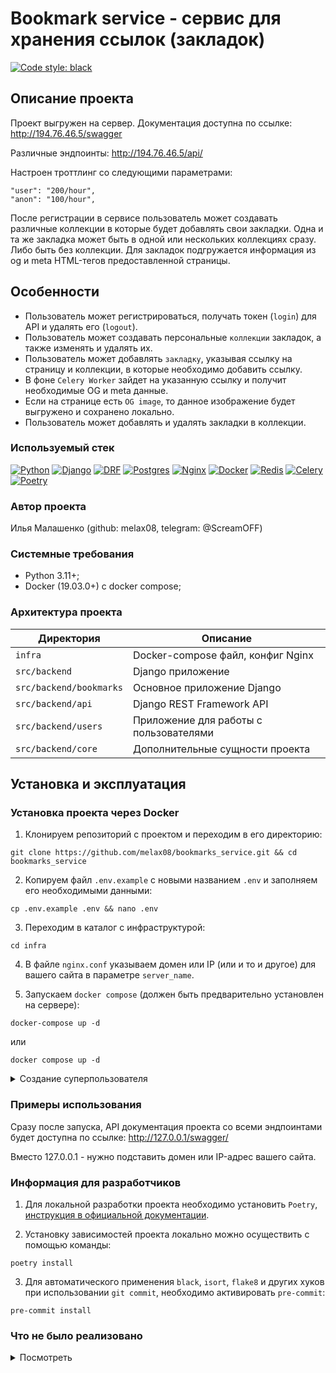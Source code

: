 #  Bookmark service - сервис для хранения ссылок (закладок)

[![Code style: black](https://img.shields.io/badge/code%20style-black-000000.svg)](https://github.com/psf/black)

## Описание проекта

Проект выгружен на сервер. Документация доступна по ссылке: http://194.76.46.5/swagger

Различные эндпоинты: http://194.76.46.5/api/

Настроен троттлинг со следующими параметрами:

```shell
"user": "200/hour",
"anon": "100/hour",
```

После регистрации в сервисе пользователь может создавать различные коллекции в которые будет добавлять свои закладки.
Одна и та же закладка может быть в одной или нескольких коллекциях сразу. Либо быть без коллекции. Для закладок подгружается информация из og и meta HTML-тегов предоставленной страницы.

## Особенности

- Пользователь может регистрироваться, получать токен (`login`) для API и удалять его (`logout`).
- Пользователь может создавать персональные `коллекции` закладок, а также изменять и удалять их.
- Пользователь может добавлять `закладку`, указывая ссылку на страницу и коллекции, в которые необходимо добавить ссылку.
- В фоне `Celery Worker` зайдет на указанную ссылку и получит необходимые OG и meta данные.
- Если на странице есть `OG image`, то данное изображение будет выгружено и сохранено локально.
- Пользователь может добавлять и удалять закладки в коллекции.

### Используемый стек

[![Python][Python-badge]][Python-url]
[![Django][Django-badge]][Django-url]
[![DRF][DRF-badge]][DRF-url]
[![Postgres][Postgres-badge]][Postgres-url]
[![Nginx][Nginx-badge]][Nginx-url]
[![Docker][Docker-badge]][Docker-url]
[![Redis][Redis-badge]][Redis-url]
[![Celery][Celery-badge]][Celery-url]
[![Poetry][Poetry-badge]][Poetry-url]

### Автор проекта

Илья Малашенко (github: melax08, telegram: @ScreamOFF)

### Системные требования

- Python 3.11+;
- Docker (19.03.0+) c docker compose;

### Архитектура проекта

| Директория              | Описание                               |
|-------------------------|----------------------------------------|
| `infra`                 | Docker-compose файл, конфиг Nginx      |
| `src/backend`           | Django приложение                      |
| `src/backend/bookmarks` | Основное приложение Django             |
| `src/backend/api`       | Django REST Framework API              |
| `src/backend/users`     | Приложение для работы с пользователями |
| `src/backend/core`      | Дополнительные сущности проекта        |

## Установка и эксплуатация

### Установка проекта через Docker

1. Клонируем репозиторий с проектом и переходим в его директорию:

```shell
git clone https://github.com/melax08/bookmarks_service.git && cd bookmarks_service
```

2. Копируем файл `.env.example` с новыми названием `.env` и заполняем его необходимыми данными:

```shell
cp .env.example .env && nano .env
```

3. Переходим в каталог с инфраструктурой:

```shell
cd infra
```

4. В файле `nginx.conf` указываем домен или IP (или и то и другое) для вашего сайта в параметре `server_name`.

5. Запускаем `docker compose` (должен быть предварительно установлен на сервере):

```shell
docker-compose up -d
```

или

```shell
docker compose up -d
```

<details><summary>Создание суперпользователя</summary>

<br>

Если вы хотите создать `суперпользователя Django` в запущенном проекте, используйте команду:

```shell
docker compose exec bookmarks_backend python manage.py createsuperuser
```

Команду необходимо использовать в каталоге `infra`.

</details>

### Примеры использования

Сразу после запуска, API документация проекта со всеми эндпоинтами будет доступна по ссылке: http://127.0.0.1/swagger/

Вместо 127.0.0.1 - нужно подставить домен или IP-адрес вашего сайта.

### Информация для разработчиков

1. Для локальной разработки проекта необходимо установить `Poetry`, [инструкция в официальной документации](https://python-poetry.org/docs/#installation).

2. Установку зависимостей проекта локально можно осуществить с помощью команды:

```shell
poetry install
```

3. Для автоматического применения `black`, `isort`, `flake8` и других хуков при использовании `git commit`, необходимо активировать `pre-commit`:

```shell
pre-commit install
```

### Что не было реализовано

<details><summary>Посмотреть</summary>

<br>

- Админка не поддерживает функционал API, такой, как фоновая подрузка информации по закладке, а также, обновление времени изменения закладки/коллекции. Решил это этот функционал на уровне админки может быть избыточным.
- Пагинация, без конкретной технической задачи решил не реализовывать никакую.
- Более оптимальный способ выгрузки информации о странице.
- Настроена динамическая генерация документации, у основных эндпоинтов в документации не описаны примеры ответов при кодах ответов отличных от 200 и 201 (не считая добавления и удаления закладки в коллекцию).
- В документации и в проекте в целом присутствует множество ненужных эндпоинтов от Djoser, например, для сброса email или для повторной отправки активационного письма. Решил не убирать их.

</details>


<!-- MARKDOWN LINKS & BADGES -->

[Python-url]: https://www.python.org/
[Python-badge]: https://img.shields.io/badge/Python-376f9f?style=for-the-badge&logo=python&logoColor=white
[Django-url]: https://github.com/django/django
[Django-badge]: https://img.shields.io/badge/Django-0c4b33?style=for-the-badge&logo=django&logoColor=white
[DRF-url]: https://github.com/encode/django-rest-framework
[DRF-badge]: https://img.shields.io/badge/DRF-a30000?style=for-the-badge
[Postgres-url]: https://www.postgresql.org/
[Postgres-badge]: https://img.shields.io/badge/postgres-306189?style=for-the-badge&logo=postgresql&logoColor=white
[Nginx-url]: https://nginx.org
[Nginx-badge]: https://img.shields.io/badge/nginx-009900?style=for-the-badge&logo=nginx&logoColor=white
[Docker-url]: https://www.docker.com
[Docker-badge]: https://img.shields.io/badge/docker-%230db7ed.svg?style=for-the-badge&logo=docker&logoColor=white
[Redis-badge]: https://img.shields.io/badge/redis-%23DD0031.svg?style=for-the-badge&logo=redis&logoColor=white
[Redis-url]: https://redis.io/
[Celery-badge]: https://img.shields.io/badge/Celery-37814A.svg?style=for-the-badge&logo=Celery&logoColor=white
[Celery-url]: https://docs.celeryq.dev/en/stable/
[Poetry-url]: https://python-poetry.org
[Poetry-badge]: https://img.shields.io/badge/poetry-blue?style=for-the-badge&logo=Poetry&logoColor=white&link=https%3A%2F%2Fpython-poetry.org
